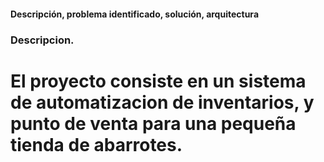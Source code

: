 #### Descripción, problema identificado, solución, arquitectura

### Descripcion.

# El proyecto consiste en un sistema de automatizacion de inventarios, y punto de venta para una pequeña tienda de abarrotes.
